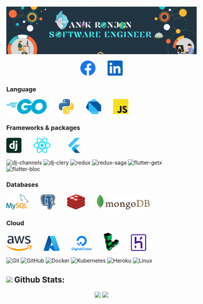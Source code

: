 [![](profile.gif)](https://github.com/AnikRonjon)

<p align="center">
    <a href="https://www.facebook.com/anikronjon.swe"></a><img src="vendor/facebook.svg" height="40px"></a>&emsp;&emsp;
    <a href="https://bd.linkedin.com/in/anikronjon"></a><img src="vendor/linkedin.svg" height="40px"></a>
</p>




### Language
<img src="vendor/go.svg" height="40">&emsp;&emsp;
<img src="vendor/python.svg" height="40">&emsp;&emsp;
<img src="vendor/dart.svg" height="40">&emsp;&emsp;
<img src="vendor/javascript.svg" height="40">&emsp;&emsp;



### Frameworks & packages
<img src="vendor/django-icon.svg" height="40">&emsp;&emsp;
<img src="vendor/react.svg" height="40">&emsp;&emsp;&emsp;
<img src="vendor/flutter.svg" height="40">&emsp;&emsp;&emsp;

![dj-channels](https://img.shields.io/badge/-Channels-511?&logo=Websocket&logoColor=F90)
![dj-clery](https://img.shields.io/badge/-Celery-511?&logo=Celery&logoColor=F90)
![redux](https://img.shields.io/badge/-Redux-511?&logo=Redux&logoColor=F90)
![redux-saga](https://img.shields.io/badge/-ReduxSaga-511?&logo=ReduxSaga&logoColor=F90)
![flutter-getx](https://img.shields.io/badge/-GetX-511?&logo=&logoColor=F90)
![flutter-bloc](https://img.shields.io/badge/-Bloc-511?&logo=Bloc&logoColor=F90)



### Databases
<img src="vendor/mysql.svg" height="40">&emsp;&emsp;
<img src="vendor/postgresql.svg" height="40">&emsp;&emsp;
<img src="vendor/redis.svg" height="40">&emsp;&emsp;
<img src="vendor/mongodb.svg" height="40">&emsp;&emsp;



### Cloud
<img src="vendor/aws.svg" height="40">&emsp;&emsp;
<img src="vendor/microsoft-azure.svg" height="40">&emsp;&emsp;
<img src="vendor/digital-ocean.svg" height="40">&emsp;&emsp;
<img src="vendor/linode.svg" width="40">&emsp;&emsp;
<img src="vendor/heroku.svg" width="40">


![Git](https://img.shields.io/badge/-Git-511?&logo=Git)
![GitHub](https://img.shields.io/badge/-GitHub-511?&logo=GitHub&logoColor=F90)
![Docker](https://img.shields.io/badge/-Docker-511?&logo=Docker)
![Kubernetes](https://img.shields.io/badge/-Kubernetes-511?&logo=Kubernetes)
![Heroku](https://img.shields.io/badge/-Heroku-511?&logo=Heroku&logoColor=F90)
![Linux](https://img.shields.io/badge/-Linux-511?&logo=Linux)



## <img src="https://media.giphy.com/media/ZCN6F3FAkwsyOGU2RS/giphy.gif" width="40"> **Github Stats:**
 <p align="center">
   <img align="center" src="https://github-readme-streak-stats.herokuapp.com/?user=AnikRonjon&hide_border=false"/>
  <a href="https://github.com/AnikRonjon">
   <img align="center" src="https://github-readme-stats.vercel.app/api?username=AnikRonjon&show_icons=true&count_private=true">
  </a>
 </p>